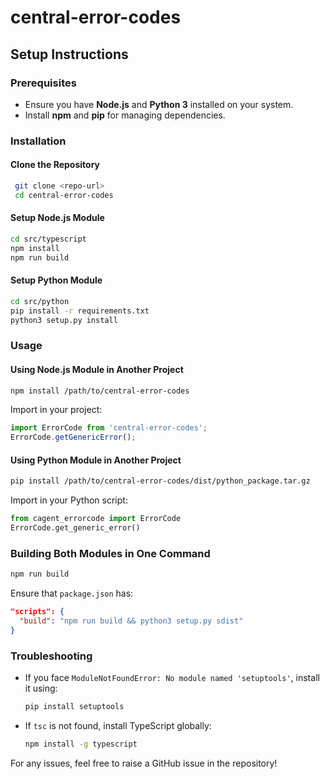 # central-error-codes

## Setup Instructions

### Prerequisites
- Ensure you have **Node.js** and **Python 3** installed on your system.
- Install **npm** and **pip** for managing dependencies.

### Installation

#### Clone the Repository
```sh
 git clone <repo-url>
 cd central-error-codes
```

#### Setup Node.js Module
```sh
cd src/typescript
npm install
npm run build
```

#### Setup Python Module
```sh
cd src/python
pip install -r requirements.txt
python3 setup.py install
```

### Usage

#### Using Node.js Module in Another Project
```sh
npm install /path/to/central-error-codes
```
Import in your project:
```javascript
import ErrorCode from 'central-error-codes';
ErrorCode.getGenericError();
```

#### Using Python Module in Another Project
```sh
pip install /path/to/central-error-codes/dist/python_package.tar.gz
```
Import in your Python script:
```python
from cagent_errorcode import ErrorCode
ErrorCode.get_generic_error()
```

### Building Both Modules in One Command
```sh
npm run build
```
Ensure that `package.json` has:
```json
"scripts": {
  "build": "npm run build && python3 setup.py sdist"
}
```

### Troubleshooting
- If you face `ModuleNotFoundError: No module named 'setuptools'`, install it using:
  ```sh
  pip install setuptools
  ```
- If `tsc` is not found, install TypeScript globally:
  ```sh
  npm install -g typescript
  ```

For any issues, feel free to raise a GitHub issue in the repository!


